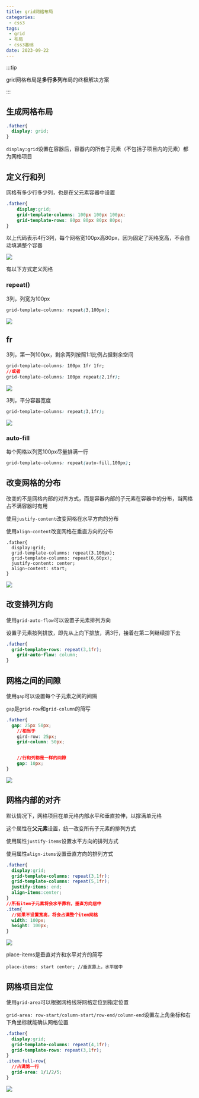 ```yaml
---
title: grid网格布局
categories:
 - css3
tags:
 - grid
 - 布局
 - css3基础
date: 2023-09-22
---
```


:::tip

grid网格布局是**多行多列**布局的终极解决方案

:::

## 生成网格布局

```css
.father{
  display: grid;
}
```

`display:grid`设置在容器后，容器内的所有子元素（不包括子项目内的元素）都为网格项目

## 定义行和列

网格有多少行多少列，也是在父元素容器中设置

```css
.father{
	display:grid;
	grid-template-columns: 100px 100px 100px;
	grid-template-rows: 80px 80px 80px 80px;
}
```

以上代码表示4行3列，每个网格宽100px高80px，因为固定了网格宽高，不会自动填满整个容器

![](../imgs/7.jpg)

有以下方式定义网格

### repeat()

3列，列宽为100px

```css
grid-template-columns: repeat(3,100px);
```

![](../imgs/7.jpg)

## fr

3列，第一列100px，剩余两列按照1:1比例占据剩余空间

```css
grid-template-columns: 100px 1fr 1fr;
//或者
grid-template-columns: 100px repeat(2,1fr);
```

![](../imgs/2.jpg)

3列，平分容器宽度

```css
grid-template-columns: repeat(3,1fr);
```

![](../imgs/1.jpg)

### auto-fill

每个网格以列宽100px尽量排满一行

```css
grid-template-columns: repeat(auto-fill,100px);
```



## 改变网格的分布

改变的不是网格内部的对齐方式，而是容器内部的子元素在容器中的分布，当网格占不满容器时有用

使用`justify-content`改变网格在水平方向的分布

使用`align-content`改变网格在垂直方向的分布

```css{5,6}
.father{
  display:grid;
  grid-template-columns: repeat(3,100px);
  grid-template-columns: repeat(6,60px);
  justify-content: center;
  align-content: start;
}
```

![](../imgs/3.jpg)

## 改变排列方向

使用`grid-auto-flow`可以设置子元素排列方向

设置子元素按列排放，即先从上向下排放，满3行，接着在第二列继续排下去

```css
.father{
  grid-template-rows: repeat(3,1fr);
	grid-auto-flow: column;
}
```



## 网格之间的间隙

使用`gap`可以设置每个子元素之间的间隔

`gap`是`grid-row`和`grid-column`的简写

```css
.father{
  gap: 25px 50px;
	//相当于
	gird-row: 25px;
	grid-column: 50px;


	//行和列都是一样的间隙
	gap: 10px;
}
```

![](../imgs/4.jpg)

## 网格内部的对齐

默认情况下，网格项目在单元格内部水平和垂直拉伸，以撑满单元格

这个属性在**父元素**设置，统一改变所有子元素的排列方式

使用属性`justify-items`设置水平方向的排列方式

使用属性`align-items`设置垂直方向的排列方式

```css
.father{
  display:grid;
  grid-template-columns: repeat(3,1fr);
  grid-template-columns: repeat(5,1fr);
  justify-items: end;
  align-items:center;
}
//所有item子元素将会水平靠右，垂直方向居中
.item{
  //如果不设置宽高，将会占满整个item网格
  width: 100px;
  height: 100px;
}
```

![](../imgs/5.jpg)

place-items是垂直对齐和水平对齐的简写

`place-items: start center; //垂直靠上，水平居中`

## 网格项目定位

使用`grid-area`可以根据网格线将网格定位到指定位置

`grid-area: row-start/column-start/row-end/column-end`设置左上角坐标和右下角坐标就能确认网格位置

```css
.father{
  display:grid;
  grid-template-columns: repeat(4,1fr);
  grid-template-rows: repeat(3,1fr);
}
.item.full-row{
  //占满第一行
  grid-area: 1/1/2/5;
}
```

![](../imgs/6.jpg)
